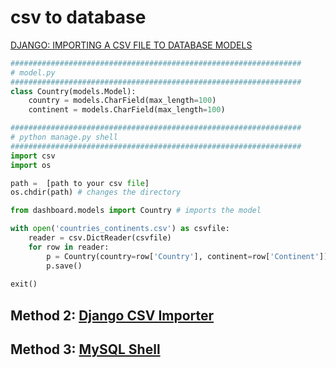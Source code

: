 # csv to database 

[DJANGO: IMPORTING A CSV FILE TO DATABASE MODELS](http://abhishekchhibber.com/django-importing-a-csv-file-to-database-models/)


```py 
#################################################################
# model.py
#################################################################
class Country(models.Model):
	country = models.CharField(max_length=100)
	continent = models.CharField(max_length=100)

#################################################################
# python manage.py shell
#################################################################
import csv
import os

path =  [path to your csv file]
os.chdir(path) # changes the directory

from dashboard.models import Country # imports the model

with open('countries_continents.csv') as csvfile:
	reader = csv.DictReader(csvfile)
	for row in reader:
		p = Country(country=row['Country'], continent=row['Continent'])
		p.save()
       
exit()
```

## Method 2: [Django CSV Importer](https://django-csv-importer.readthedocs.io/en/latest/index.html)

## Method 3: [MySQL Shell](https://medium.com/@AviGoom/how-to-import-a-csv-file-into-a-mysql-database-ef8860878a68)

